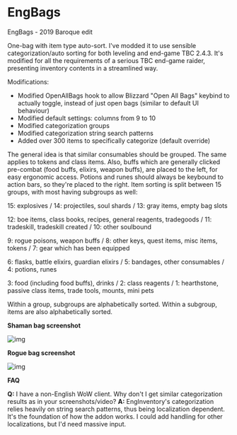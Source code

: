 # EngBags
EngBags - 2019 Baroque edit

One-bag with item type auto-sort. I've modded it to use sensible categorization/auto sorting for both leveling and end-game TBC 2.4.3. It's modified for all the requirements of a serious TBC end-game raider, presenting inventory contents in a streamlined way.

Modifications:

- Modified OpenAllBags hook to allow Blizzard "Open All Bags" keybind to actually toggle, instead of just open bags (similar to default UI behaviour)
- Modified default settings: columns from 9 to 10
- Modified categorization groups
- Modified categorization string search patterns
- Added over 300 items to specifically categorize (default override)

The general idea is that similar consumables should be grouped. The same applies to tokens and class items. Also, buffs which are generally clicked pre-combat (food buffs, elixirs, weapon buffs), are placed to the left, for easy ergonomic access. Potions and runes should always be keybound to action bars, so they're placed to the right. Item sorting is split between 15 groups, with most having subgroups as well:

15: explosives / 14: projectiles, soul shards / 13: gray items, empty bag slots

12: boe items, class books, recipes, general reagents, tradegoods / 11: tradeskill, tradeskill created / 10: other soulbound

9: rogue poisons, weapon buffs / 8: other keys, quest items, misc items, tokens / 7: gear which has been equipped

6: flasks, battle elixirs, guardian elixirs / 5: bandages, other consumables / 4: potions, runes

3: food (including food buffs), drinks / 2: class reagents / 1: hearthstone, passive class items, trade tools, mounts, mini pets

Within a group, subgroups are alphabetically sorted.
Within a subgroup, items are also alphabetically sorted.

**Shaman bag screenshot**

![img](https://imgur.com/zQmKP6A.jpg)

**Rogue bag screenshot**

![img](https://imgur.com/JzpVMVG.jpg)


**FAQ**

**Q:** I have a non-English WoW client. Why don't I get similar categorization results as in your screenshots/video?
**A:** EngInventory's categorization relies heavily on string search patterns, thus being localization dependent. It's the foundation of how the addon works. I could add handling for other localizations, but I'd need massive input.

